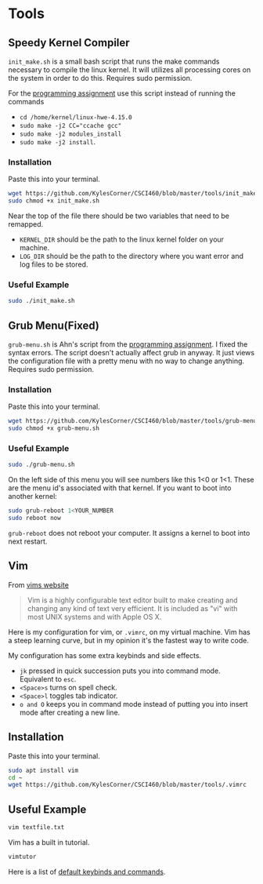 # Tools

## Speedy Kernel Compiler
`init_make.sh` is a small bash script that runs the make commands necessary to
compile the linux kernel. It will utilizes all processing cores on the system in
order to do this. Requires sudo permission.

For the [programming
assignment](https://canvas.umt.edu/courses/18301/assignments/228633) use this
script instead of running the commands 
- `cd /home/kernel/linux-hwe-4.15.0`
- `sudo make -j2 CC="ccache gcc"`
- `sudo make -j2 modules_install`
- `sudo make -j2 install`.

### Installation
Paste this into your terminal.
```bash
wget https://github.com/KylesCorner/CSCI460/blob/master/tools/init_make.sh
sudo chmod +x init_make.sh
```

Near the top of the file there should be two variables that need to be remapped.
- `KERNEL_DIR` should be the path to the linux kernel folder on your machine.
- `LOG_DIR` should be the path to the directory where you want error and log
  files to be stored.

### Useful Example
```bash
sudo ./init_make.sh
```


## Grub Menu(Fixed)
`grub-menu.sh` is Ahn's script from the [programming
assignment](https://canvas.umt.edu/courses/18301/assignments/228633).
I fixed the syntax errors. The script doesn't actually affect grub in anyway. It
just views the configuration file with a pretty menu with no way to change
anything. Requires sudo permission.
### Installation
Paste this into your terminal.
```bash
wget https://github.com/KylesCorner/CSCI460/blob/master/tools/grub-menu.sh
sudo chmod +x grub-menu.sh
```

### Useful Example
```bash
sudo ./grub-menu.sh
```
On the left side of this menu you will see numbers like this 1<0 or 1<1. These
are the menu id's associated with that kernel. If you want to boot into another
kernel:
```bash
sudo grub-reboot 1<YOUR_NUMBER
sudo reboot now
```
`grub-reboot` does not reboot your computer. It assigns a kernel to boot into
next restart.

## Vim
From [vims website](https://www.vim.org/)
> Vim is a highly configurable text editor built to make creating and changing
> any kind of text very efficient. It is included as "vi" with most UNIX systems
> and with Apple OS X.

Here is my configuration for vim, or `.vimrc`, on my virtual machine. Vim has a steep learning
curve, but in my opinion it's the fastest way to write code. 

My configuration has some extra keybinds and side effects.
- `jk` pressed in quick succession puts you into command mode. Equivalent to `esc`.
- `<Space>s` turns on spell check.
- `<Space>l` toggles tab indicator.
- `o and O` keeps you in command mode instead of putting you into insert mode
  after creating a new line.

## Installation
Paste this into your terminal.
```bash
sudo apt install vim
cd ~
wget https://github.com/KylesCorner/CSCI460/blob/master/tools/.vimrc
```

## Useful Example
```bash
vim textfile.txt
```
Vim has a built in tutorial.
```bash
vimtutor
```
Here is a list of
[default keybinds and commands](https://vim.rtorr.com/).

